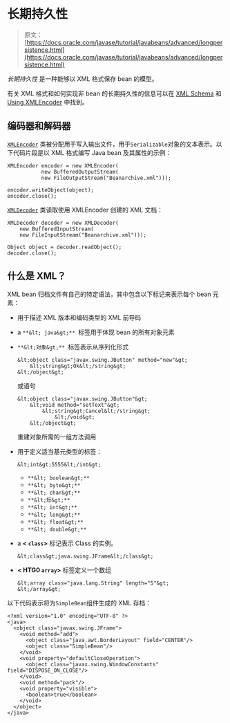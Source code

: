 # 长期持久性

> 原文： [https://docs.oracle.com/javase/tutorial/javabeans/advanced/longpersistence.html](https://docs.oracle.com/javase/tutorial/javabeans/advanced/longpersistence.html)

_长期持久性_ 是一种能够以 XML 格式保存 bean 的模型。

有关 XML 格式和如何实现非 bean 的长期持久性的信息可以在 [XML Schema](http://www.oracle.com/technetwork/java/persistence3-139471.html) 和 [Using XMLEncoder](http://www.oracle.com/technetwork/java/persistence4-140124.html) 中找到。

## 编码器和解码器

[`XMLEncoder`](https://docs.oracle.com/javase/8/docs/api/java/beans/XMLEncoder.html) 类被分配用于写入输出文件，用于`Serializable`对象的文本表示。以下代码片段是以 XML 格式编写 Java bean 及其属性的示例：

```
XMLEncoder encoder = new XMLEncoder(
           new BufferedOutputStream(
           new FileOutputStream("Beanarchive.xml")));

encoder.writeObject(object);
encoder.close(); 

```

[`XMLDecoder`](https://docs.oracle.com/javase/8/docs/api/java/beans/XMLDecoder.html) 类读取使用 XMLEncoder 创建的 XML 文档：

```
XMLDecoder decoder = new XMLDecoder(
    new BufferedInputStream(
    new FileInputStream("Beanarchive.xml")));

Object object = decoder.readObject();
decoder.close();

```

## 什么是 XML？

XML bean 归档文件有自己的特定语法，其中包含以下标记来表示每个 bean 元素：

*   用于描述 XML 版本和编码类型的 XML 前导码
*   a `**&lt; java&gt;** `标签用于体现 bean 的所有对象元素
*   `**&lt;对象&gt;** `标签表示从序列化形式

    ```
    &lt;object class="javax.swing.JButton" method="new"&gt;
        &lt;string&gt;Ok&lt;/string&gt;
    &lt;/object&gt;

    ```

    或语句

    ```
    &lt;object class="javax.swing.JButton"&gt;
        &lt;void method="setText"&gt;
            &lt;string&gt;Cancel&lt;/string&gt;
                &lt;/void&gt;
        &lt;/object&gt;

    ```

    重建对象所需的一组方法调用
*   用于定义适当基元类型的标签：

    ```
    &lt;int&gt;5555&lt;/int&gt;

    ```

    *   `**&lt; boolean&gt;**`
    *   `**&lt; byte&gt;**`
    *   `**&lt; char&gt;**`
    *   `**&lt;短&gt;**`
    *   `**&lt; int&gt;**`
    *   `**&lt; long&gt;**`
    *   `**&lt; float&gt;**`
    *   `**&lt; double&gt;**`
*   a **&lt; `class`&gt;** 标记表示 Class 的实例。

    ```
    &lt;class&gt;java.swing.JFrame&lt;/class&gt;

    ```

*   **&lt; HTG0 `array`&gt;** 标签定义一个数组

    ```
    &lt;array class="java.lang.String" length="5"&gt;
    &lt;/array&gt;

    ```

以下代码表示将为`SimpleBean`组件生成的 XML 存档：

```
<?xml version="1.0" encoding="UTF-8" ?>
<java>
  <object class="javax.swing.JFrame">
    <void method="add">
      <object class="java.awt.BorderLayout" field="CENTER"/>
      <object class="SimpleBean"/>
    </void>
    <void property="defaultCloseOperation">
      <object class="javax.swing.WindowConstants" field="DISPOSE_ON_CLOSE"/>
    </void>
    <void method="pack"/>
    <void property="visible">
      <boolean>true</boolean>
    </void>
  </object>
</java>

```